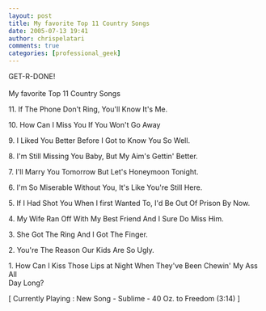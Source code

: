 ```yaml
---
layout: post
title: My favorite Top 11 Country Songs
date: 2005-07-13 19:41
author: chrispelatari
comments: true
categories: [professional_geek]
---
```


<p>GET-R-DONE!<br /> <br />My favorite Top 11 Country Songs</p>
<p>11. If The Phone Don't Ring, You'll Know It's Me.</p>
<p>10. How Can I Miss You If You Won't Go Away</p>
<p>9. I Liked You Better Before I Got to Know You So Well.</p>
<p>8. I'm Still Missing You Baby, But My Aim's Gettin' Better.</p>
<p>7. I'll Marry You Tomorrow But Let's Honeymoon Tonight.</p>
<p>6. I'm So Miserable Without You, It's Like You're Still Here.</p>
<p>5. If I Had Shot You When I first Wanted To, I'd Be Out Of Prison By Now.</p>
<p>4. My Wife Ran Off With My Best Friend And I Sure Do Miss Him.</p>
<p>3. She Got The Ring And I Got The Finger.</p>
<p>2. You're The Reason Our Kids Are So Ugly.</p>
<p>1. How Can I Kiss Those Lips at Night When They've Been Chewin' My Ass 
All<br />Day Long? </p>
<p class="media">[ Currently Playing : New Song - Sublime - 40 Oz. to Freedom 
(3:14) ]</p>
